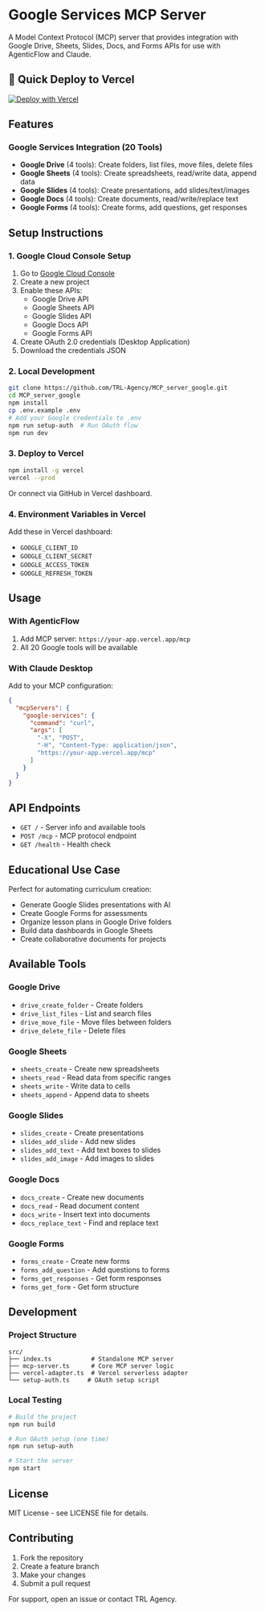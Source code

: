 # Google Services MCP Server

A Model Context Protocol (MCP) server that provides integration with Google Drive, Sheets, Slides, Docs, and Forms APIs for use with AgenticFlow and Claude.

## 🚀 Quick Deploy to Vercel

[![Deploy with Vercel](https://vercel.com/button)](https://vercel.com/new/clone?repository-url=https://github.com/TRL-Agency/MCP_server_google)

## Features

### Google Services Integration (20 Tools)
- **Google Drive** (4 tools): Create folders, list files, move files, delete files
- **Google Sheets** (4 tools): Create spreadsheets, read/write data, append data
- **Google Slides** (4 tools): Create presentations, add slides/text/images
- **Google Docs** (4 tools): Create documents, read/write/replace text
- **Google Forms** (4 tools): Create forms, add questions, get responses

## Setup Instructions

### 1. Google Cloud Console Setup
1. Go to [Google Cloud Console](https://console.cloud.google.com/)
2. Create a new project
3. Enable these APIs:
   - Google Drive API
   - Google Sheets API  
   - Google Slides API
   - Google Docs API
   - Google Forms API
4. Create OAuth 2.0 credentials (Desktop Application)
5. Download the credentials JSON

### 2. Local Development
```bash
git clone https://github.com/TRL-Agency/MCP_server_google.git
cd MCP_server_google
npm install
cp .env.example .env
# Add your Google credentials to .env
npm run setup-auth  # Run OAuth flow
npm run dev
```

### 3. Deploy to Vercel
```bash
npm install -g vercel
vercel --prod
```

Or connect via GitHub in Vercel dashboard.

### 4. Environment Variables in Vercel
Add these in Vercel dashboard:
- `GOOGLE_CLIENT_ID`
- `GOOGLE_CLIENT_SECRET`
- `GOOGLE_ACCESS_TOKEN`  
- `GOOGLE_REFRESH_TOKEN`

## Usage

### With AgenticFlow
1. Add MCP server: `https://your-app.vercel.app/mcp`
2. All 20 Google tools will be available

### With Claude Desktop
Add to your MCP configuration:
```json
{
  "mcpServers": {
    "google-services": {
      "command": "curl",
      "args": [
        "-X", "POST", 
        "-H", "Content-Type: application/json",
        "https://your-app.vercel.app/mcp"
      ]
    }
  }
}
```

## API Endpoints

- `GET /` - Server info and available tools
- `POST /mcp` - MCP protocol endpoint
- `GET /health` - Health check

## Educational Use Case

Perfect for automating curriculum creation:
- Generate Google Slides presentations with AI
- Create Google Forms for assessments  
- Organize lesson plans in Google Drive folders
- Build data dashboards in Google Sheets
- Create collaborative documents for projects

## Available Tools

### Google Drive
- `drive_create_folder` - Create folders
- `drive_list_files` - List and search files
- `drive_move_file` - Move files between folders
- `drive_delete_file` - Delete files

### Google Sheets
- `sheets_create` - Create new spreadsheets
- `sheets_read` - Read data from specific ranges
- `sheets_write` - Write data to cells
- `sheets_append` - Append data to sheets

### Google Slides
- `slides_create` - Create presentations
- `slides_add_slide` - Add new slides
- `slides_add_text` - Add text boxes to slides
- `slides_add_image` - Add images to slides

### Google Docs
- `docs_create` - Create new documents
- `docs_read` - Read document content
- `docs_write` - Insert text into documents
- `docs_replace_text` - Find and replace text

### Google Forms
- `forms_create` - Create new forms
- `forms_add_question` - Add questions to forms
- `forms_get_responses` - Get form responses
- `forms_get_form` - Get form structure

## Development

### Project Structure
```
src/
├── index.ts           # Standalone MCP server
├── mcp-server.ts      # Core MCP server logic
├── vercel-adapter.ts  # Vercel serverless adapter
└── setup-auth.ts     # OAuth setup script
```

### Local Testing
```bash
# Build the project
npm run build

# Run OAuth setup (one time)
npm run setup-auth

# Start the server
npm start
```

## License

MIT License - see LICENSE file for details.

## Contributing

1. Fork the repository
2. Create a feature branch
3. Make your changes
4. Submit a pull request

For support, open an issue or contact TRL Agency.